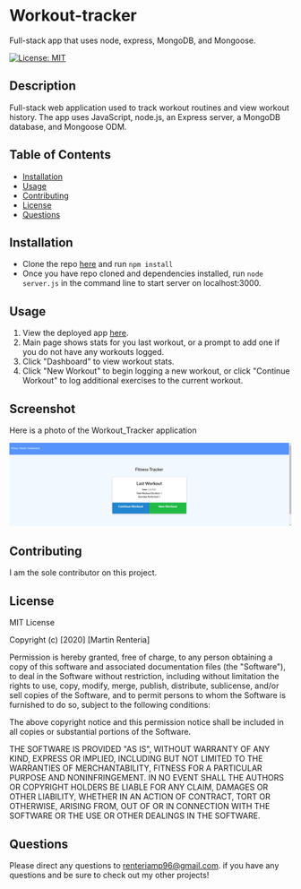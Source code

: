 # Workout-tracker

Full-stack app that uses node, express, MongoDB, and Mongoose.

[![License: MIT](https://img.shields.io/badge/License-MIT-yellow.svg)](https://opensource.org/licenses/MIT)

## Description
Full-stack web application used to track workout routines and view workout history. The app uses JavaScript, node.js, an Express server, a MongoDB database, and Mongoose ODM. 

## Table of Contents
* [Installation](#Installation)
* [Usage](#Usage)
* [Contributing](#Contributing)
* [License](#License)
* [Questions](#Questions)

## Installation
* Clone the repo [here](https://github.com/MartinRenteria/Workout-tracker.git) and run  ```npm install```
* Once you have repo cloned and dependencies installed, run  ```node server.js``` in the command line to start server on localhost:3000.

## Usage
1. View the deployed app [here](https://exercise-workout-tracker.herokuapp.com/).
2. Main page shows stats for you last workout, or a prompt to add one if you do not have any workouts logged. 
3. Click "Dashboard" to view workout stats.
4. Click "New Workout" to begin logging a new workout, or click "Continue Workout" to log additional exercises to the current workout.

## **Screenshot**

Here is a photo of the Workout_Tracker application

![Progressive-Budget](public/img/Workout-Tracker-Screenshot.png)

## Contributing
I am the sole contributor on this project.

## License
MIT License

Copyright (c) [2020] [Martin Renteria]

Permission is hereby granted, free of charge, to any person obtaining a copy
of this software and associated documentation files (the "Software"), to deal
in the Software without restriction, including without limitation the rights
to use, copy, modify, merge, publish, distribute, sublicense, and/or sell
copies of the Software, and to permit persons to whom the Software is
furnished to do so, subject to the following conditions:

The above copyright notice and this permission notice shall be included in all
copies or substantial portions of the Software.

THE SOFTWARE IS PROVIDED "AS IS", WITHOUT WARRANTY OF ANY KIND, EXPRESS OR
IMPLIED, INCLUDING BUT NOT LIMITED TO THE WARRANTIES OF MERCHANTABILITY,
FITNESS FOR A PARTICULAR PURPOSE AND NONINFRINGEMENT. IN NO EVENT SHALL THE
AUTHORS OR COPYRIGHT HOLDERS BE LIABLE FOR ANY CLAIM, DAMAGES OR OTHER
LIABILITY, WHETHER IN AN ACTION OF CONTRACT, TORT OR OTHERWISE, ARISING FROM,
OUT OF OR IN CONNECTION WITH THE SOFTWARE OR THE USE OR OTHER DEALINGS IN THE
SOFTWARE.

## Questions
Please direct any questions to renteriamp96@gmail.com. if you have any questions and be sure to check out my other projects!